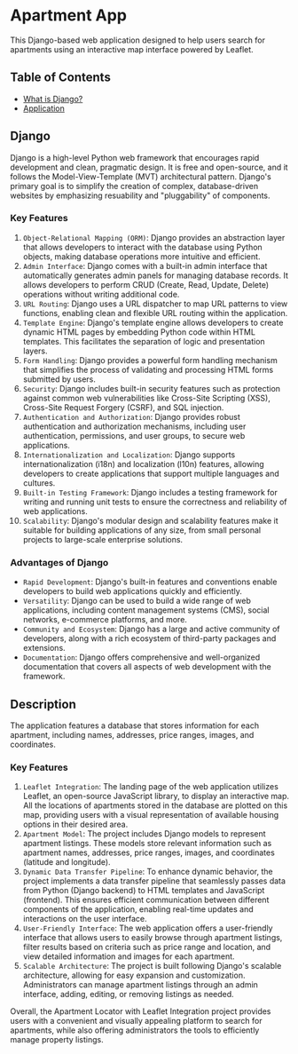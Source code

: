 # Apartment App

This Django-based web application designed to help users search for apartments using an interactive map interface powered by Leaflet.

## Table of Contents
- [What is Django?](#Django)
- [Application](#Description)

## Django

Django is a high-level Python web framework that encourages rapid development and clean, pragmatic design. It is free and open-source, and it follows the Model-View-Template (MVT) architectural pattern. Django's primary goal is to simplify the creation of complex, database-driven websites by emphasizing resuability and "pluggability" of components. 

### Key Features
1. `Object-Relational Mapping (ORM)`: Django provides an abstraction layer that allows developers to interact with the database using Python objects, making database operations more intuitive and efficient.
2. `Admin Interface`: Django comes with a built-in admin interface that automatically generates admin panels for managing database records. It allows developers to perform CRUD (Create, Read, Update, Delete) operations without writing additional code.
3. `URL Routing`: Django uses a URL dispatcher to map URL patterns to view functions, enabling clean and flexible URL routing within the application.
4. `Template Engine`: Django's template engine allows developers to create dynamic HTML pages by embedding Python code within HTML templates. This facilitates the separation of logic and presentation layers.
5. `Form Handling`: Django provides a powerful form handling mechanism that simplifies the process of validating and processing HTML forms submitted by users.
6. `Security`: Django includes built-in security features such as protection against common web vulnerabilities like Cross-Site Scripting (XSS), Cross-Site Request Forgery (CSRF), and SQL injection.
7. `Authentication and Authorization`: Django provides robust authentication and authorization mechanisms, including user authentication, permissions, and user groups, to secure web applications.
8. `Internationalization and Localization`: Django supports internationalization (i18n) and localization (l10n) features, allowing developers to create applications that support multiple languages and cultures.
9. `Built-in Testing Framework`: Django includes a testing framework for writing and running unit tests to ensure the correctness and reliability of web applications.
10. `Scalability`: Django's modular design and scalability features make it suitable for building applications of any size, from small personal projects to large-scale enterprise solutions.

### Advantages of Django
- `Rapid Development`: Django's built-in features and conventions enable developers to build web applications quickly and efficiently.
- `Versatility`: Django can be used to build a wide range of web applications, including content management systems (CMS), social networks, e-commerce platforms, and more.
- `Community and Ecosystem`: Django has a large and active community of developers, along with a rich ecosystem of third-party packages and extensions.
- `Documentation`: Django offers comprehensive and well-organized documentation that covers all aspects of web development with the framework.

## Description

The application features a database that stores information for each apartment, including names, addresses, price ranges, images, and coordinates.

### Key Features
1. `Leaflet Integration`: The landing page of the web application utilizes Leaflet, an open-source JavaScript library, to display an interactive map. All the locations of apartments stored in the database are plotted on this map, providing users with a visual representation of available housing options in their desired area.
2. `Apartment Model`: The project includes Django models to represent apartment listings. These models store relevant information such as apartment names, addresses, price ranges, images, and coordinates (latitude and longitude).
3. `Dynamic Data Transfer Pipeline`: To enhance dynamic behavior, the project implements a data transfer pipeline that seamlessly passes data from Python (Django backend) to HTML templates and JavaScript (frontend). This ensures efficient communication between different components of the application, enabling real-time updates and interactions on the user interface.
4. `User-Friendly Interface`: The web application offers a user-friendly interface that allows users to easily browse through apartment listings, filter results based on criteria such as price range and location, and view detailed information and images for each apartment.
5. `Scalable Architecture`: The project is built following Django's scalable architecture, allowing for easy expansion and customization. Administrators can manage apartment listings through an admin interface, adding, editing, or removing listings as needed.

Overall, the Apartment Locator with Leaflet Integration project provides users with a convenient and visually appealing platform to search for apartments, while also offering administrators the tools to efficiently manage property listings.
